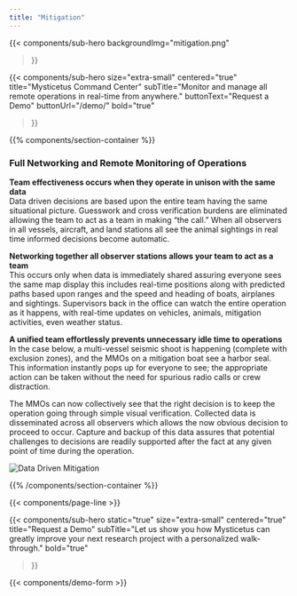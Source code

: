 ```yaml
---
title: "Mitigation"
---
```


{{< components/sub-hero
	backgroundImg="mitigation.png"
>}}

{{< components/sub-hero
	size="extra-small"
	centered="true"
	title="Mysticetus Command Center"
	subTitle="Monitor and manage all remote operations in real-time from anywhere."
	buttonText="Request a Demo"
	buttonUrl="/demo/"
	bold="true"
>}}

{{% components/section-container %}}

### Full Networking and Remote Monitoring of Operations

**Team effectiveness occurs when they operate in unison with the same data**  
Data driven decisions are based upon the entire team having the same situational picture. Guesswork and cross verification burdens are eliminated allowing the team to act as a team in making “the call.” When all observers in  all vessels, aircraft, and land stations all see the animal sightings in real time informed decisions become automatic.

**Networking together all observer stations allows your team to act as a team**  
This occurs only when data is immediately shared assuring everyone sees the same map display this includes real-time positions along with predicted paths based upon ranges and the speed and heading of boats, airplanes and sightings. Supervisors back in the office can watch the entire operation as it happens, with real-time updates on vehicles, animals, mitigation activities, even weather status.

**A unified team effortlessly prevents unnecessary idle time to operations**  
In the case below, a multi-vessel seismic shoot is happening (complete with exclusion zones), and the MMOs on a mitigation boat see a harbor seal. This information instantly pops up for everyone to see; the appropriate action can be taken without the need for spurious radio calls or crew distraction.

The MMOs can now collectively see that the right decision is to keep the operation going through simple visual verification. Collected data is disseminated across all observers which allows the now obvious decision to proceed to occur. Capture and backup of this data assures that potential challenges to decisions are readily supported after the fact at any given point of time during the operation.

![Data Driven Mitigation](https://mysticetus.com/wp-content/uploads/2016/02/Mysticetus-map-view.png)

{{% /components/section-container %}}

{{< components/page-line >}}

{{< components/sub-hero
	static="true"
	size="extra-small"
	centered="true"
	title="Request a Demo"
	subTitle="Let us show you how Mysticetus can greatly improve your next research project with a personalized walk-through."
	bold="true"
>}}

{{< components/demo-form >}}
